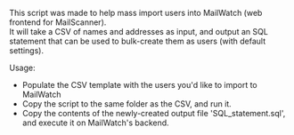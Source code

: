 This script was made to help mass import users into MailWatch (web frontend for MailScanner).  
It will take a CSV of names and addresses as input, and output an SQL statement that can be used to bulk-create them as users (with default settings).
  
Usage:  
- Populate the CSV template with the users you'd like to import to MailWatch
- Copy the script to the same folder as the CSV, and run it.
- Copy the contents of the newly-created output file 'SQL_statement.sql', and execute it on MailWatch's backend.
